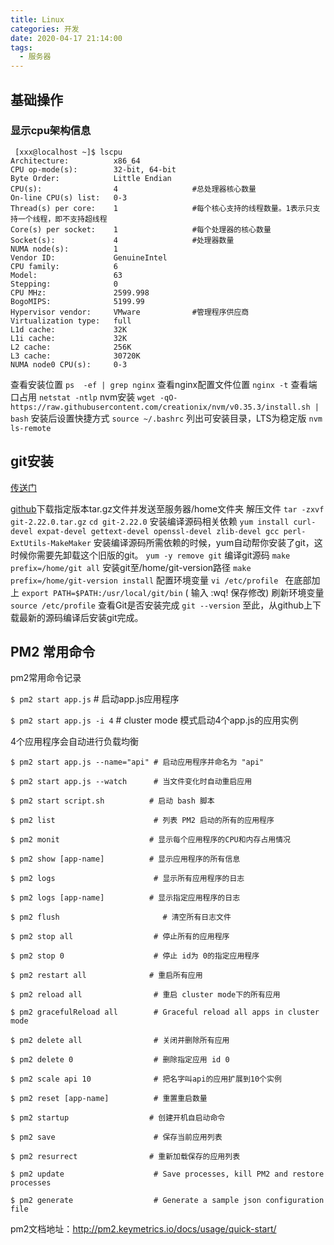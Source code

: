```yaml
---
title: Linux
categories: 开发
date: 2020-04-17 21:14:00
tags:
  - 服务器
---
```

## 基础操作
### 显示cpu架构信息

```
 [xxx@localhost ~]$ lscpu
Architecture:          x86_64
CPU op-mode(s):        32-bit, 64-bit
Byte Order:            Little Endian
CPU(s):                4　　　　　　　　　　#总处理器核心数量
On-line CPU(s) list:   0-3
Thread(s) per core:    1　　　　　　　　　　#每个核心支持的线程数量。1表示只支持一个线程，即不支持超线程
Core(s) per socket:    1　　　　　　　　　　#每个处理器的核心数量
Socket(s):             4　　　　　　　　　　#处理器数量
NUMA node(s):          1
Vendor ID:             GenuineIntel
CPU family:            6
Model:                 63
Stepping:              0
CPU MHz:               2599.998
BogoMIPS:              5199.99
Hypervisor vendor:     VMware　　　　　　　#管理程序供应商
Virtualization type:   full
L1d cache:             32K
L1i cache:             32K
L2 cache:              256K
L3 cache:              30720K
NUMA node0 CPU(s):     0-3
```

查看安装位置
`ps  -ef | grep nginx`
 查看nginx配置文件位置
`nginx -t`
 查看端口占用
`netstat -ntlp`
nvm安装
`wget -qO- https://raw.githubusercontent.com/creationix/nvm/v0.35.3/install.sh | bash`
安装后设置快捷方式
`source ~/.bashrc`
列出可安装目录，LTS为稳定版
`nvm ls-remote`

## git安装
[传送门](https://www.cnblogs.com/wulixia/p/11016684.html)


[github](https://github.com/git/git/releases)下载指定版本tar.gz文件并发送至服务器/home文件夹
解压文件 `tar -zxvf git-2.22.0.tar.gz`
`cd git-2.22.0`
安装编译源码相关依赖 
`yum install curl-devel expat-devel gettext-devel openssl-devel zlib-devel gcc perl-ExtUtils-MakeMaker`
安装编译源码所需依赖的时候，yum自动帮你安装了git，这时候你需要先卸载这个旧版的git。
`yum -y remove git`
编译git源码
`make prefix=/home/git all`
安装git至/home/git-version路径
`make prefix=/home/git-version install`
配置环境变量
`vi /etc/profile `
在底部加上
`export PATH=$PATH:/usr/local/git/bin`
( 输入 :wq! 保存修改)
刷新环境变量
`source /etc/profile`
查看Git是否安装完成
`git --version`
至此，从github上下载最新的源码编译后安装git完成。

## PM2 常用命令

pm2常用命令记录

`$ pm2 start app.js` # 启动app.js应用程序

`$ pm2 start app.js -i 4`        # cluster mode 模式启动4个app.js的应用实例

4个应用程序会自动进行负载均衡

```
$ pm2 start app.js --name="api" # 启动应用程序并命名为 "api"

$ pm2 start app.js --watch      # 当文件变化时自动重启应用

$ pm2 start script.sh          # 启动 bash 脚本

$ pm2 list                      # 列表 PM2 启动的所有的应用程序

$ pm2 monit                    # 显示每个应用程序的CPU和内存占用情况

$ pm2 show [app-name]          # 显示应用程序的所有信息

$ pm2 logs                      # 显示所有应用程序的日志

$ pm2 logs [app-name]          # 显示指定应用程序的日志

$ pm2 flush                       # 清空所有日志文件

$ pm2 stop all                  # 停止所有的应用程序

$ pm2 stop 0                    # 停止 id为 0的指定应用程序

$ pm2 restart all              # 重启所有应用

$ pm2 reload all                # 重启 cluster mode下的所有应用

$ pm2 gracefulReload all        # Graceful reload all apps in cluster mode

$ pm2 delete all                # 关闭并删除所有应用

$ pm2 delete 0                  # 删除指定应用 id 0

$ pm2 scale api 10              # 把名字叫api的应用扩展到10个实例

$ pm2 reset [app-name]          # 重置重启数量

$ pm2 startup                  # 创建开机自启动命令

$ pm2 save                      # 保存当前应用列表

$ pm2 resurrect                # 重新加载保存的应用列表

$ pm2 update                    # Save processes, kill PM2 and restore processes

$ pm2 generate                  # Generate a sample json configuration file
```
pm2文档地址：http://pm2.keymetrics.io/docs/usage/quick-start/
